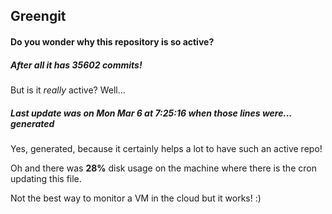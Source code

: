 ## Greengit

#### Do you wonder why this repository is so active?

##### After all it has 35602 commits!

But is it *really* active? Well...

##### Last update was on Mon Mar 6 at 7:25:16 when those lines were... generated

Yes, generated, because it certainly helps a lot to have such an active repo!

Oh and there was **28%** disk usage on the machine
where there is the cron updating this file.

Not the best way to monitor a VM in the cloud but it works! :)
